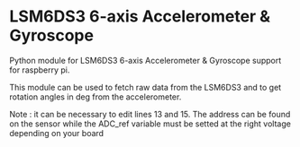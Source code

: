 # LSM6DS3 6-axis Accelerometer & Gyroscope 
Python module for LSM6DS3 6-axis Accelerometer &amp; Gyroscope support for raspberry pi.

This module can be used to fetch raw data from the LSM6DS3 and to get rotation angles in deg from the accelerometer.

Note : it can be necessary to edit lines 13 and 15. The address can be found on the sensor while the ADC_ref variable must be setted at the right voltage depending on your board
